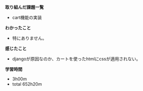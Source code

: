 **取り組んだ課題一覧**
* cart機能の実装

**わかったこと**
* 特にありません。
  
**感じたこと**
* djangoが原因なのか、カートを使ったhtmlにcssが適用されない。

**学習時間**
* 3h00m
 * total 652h20m
